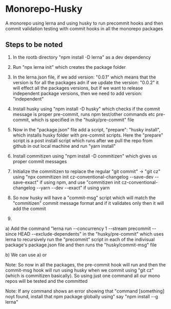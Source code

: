 # Monorepo-Husky
A monorepo using lerna and using husky to run precommit hooks and then commit validation testing with commit hooks in all the monorepo packages

## Steps to be noted
1) In the rootb directory "npm install -D lerna" as a dev dependency

2) Run "npx lerna init" which creates the package folder

3) In the lerna.json file, if we add version: "0.0.1" which means that the version is for all the packages adn if we update the version: "0.0.2" it will effect all the packages versions, but if we want to release independent package versions, then we need to add version: "independent"

4) Install husky using "npm install -D husky" which checks if the commit message is proper pre-commit, runs npm test/other commands etc pre-commit, which is specified in the "husky/pre-commit" file

5) Now in the "package.json" file add a script, "prepare": "husky install", which installs husky folder with pre-commit scripts. Here the "prepare" script is a post install script which runs after we pull the repo from github in out local machine and run "yarn install"

6) Install commitizen using "npm install -D commitizen" which gives us proper commit messages

7) Initialize the commitizen to replace the regular "git commit" -> "git cz" using "npx commitizen init
cz-conventional-changelog --save-dev --save-exact" if using npm, and use "commitizen init cz-conventional-changelog --yarn --dev --exact" if using yarn

8) So now husky will have a "commit-msg" script which will match the "commitizen" commit message format and if it validates only then it will add the commit

9) 
a) Add the command "lerna run --concurrency 1 --stream precommit --since HEAD --exclude-dependents" in the "husky/pre-commit" which uses lerna to recursively run the "precommit" script in each of the indivisual package's package.json file and then runs the "husky/commit-msg" file

b) We can use a) or 

Note: So now in all the packages, the pre-commit hook will run and then the commit-msg hook will run using husky when we commit using "git cz" (which is commitizen basically). So using just one command all our mono repos will be tested and the committed

Note: If any command shows an error showing that "command [something] noyt found, install that npm package globally using" say "npm install --g lerna"
